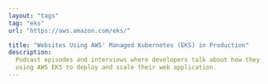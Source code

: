 ```yaml
---
layout: "tags"
tag: "eks"
url: "https://aws.amazon.com/eks/"

title: "Websites Using AWS' Managed Kubernetes (EKS) in Production"
description:
  Podcast episodes and interviews where developers talk about how they are
  using AWS EKS to deploy and scale their web application.
---
```

